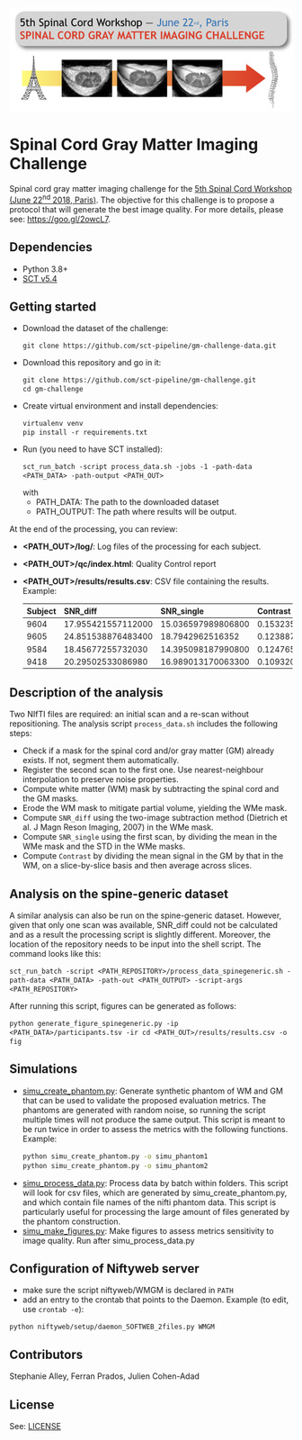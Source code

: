 ![](https://github.com/neuropoly/gm_challenge/blob/master/doc/logo_challenge.png)

# Spinal Cord Gray Matter Imaging Challenge
Spinal cord gray matter imaging challenge for the [5th Spinal Cord Workshop (June 22<sup>nd</sup> 2018, Paris)](http://www.spinalcordmri.org/2018/06/22/workshop.html).
The objective for this challenge is to propose a protocol that will generate the best image quality. For more details,
please see: https://goo.gl/2owcL7.

## Dependencies

- Python 3.8+
- [SCT v5.4](https://github.com/spinalcordtoolbox/spinalcordtoolbox/releases/tag/5.4)

## Getting started

- Download the dataset of the challenge:
  ~~~
  git clone https://github.com/sct-pipeline/gm-challenge-data.git
  ~~~
- Download this repository and go in it:
  ~~~
  git clone https://github.com/sct-pipeline/gm-challenge.git
  cd gm-challenge
  ~~~
- Create virtual environment and install dependencies:
  ~~~
  virtualenv venv
  pip install -r requirements.txt
  ~~~
- Run (you need to have SCT installed):
  ```
  sct_run_batch -script process_data.sh -jobs -1 -path-data <PATH_DATA> -path-output <PATH_OUT>
  ```
  with
    - PATH_DATA: The path to the downloaded dataset
    - PATH_OUTPUT: The path where results will be output.

At the end of the processing, you can review:
- **<PATH_OUT>/log/**: Log files of the processing for each subject.
- **<PATH_OUT>/qc/index.html**: Quality Control report
- **<PATH_OUT>/results/results.csv**: CSV file containing the results. Example:

  |Subject|SNR_diff          |SNR_single        |Contrast          |
  |-------|------------------|------------------|------------------|
  |9604   |17.955421557112000|15.036597989806800|0.1532358378597440|
  |9605   |24.851538876483400|18.7942962516352  |0.1238874277356780|
  |9584   |18.45677255732030 |14.395098187990800|0.124765433521577 |
  |9418   |20.29502533086980 |16.989013170063300|0.1093208813636860|

## Description of the analysis

Two NIfTI files are required: an initial scan and a re-scan without repositioning. The analysis script `process_data.sh`
includes the following steps:

- Check if a mask for the spinal cord and/or gray matter (GM) already exists. If not, segment them automatically.
- Register the second scan to the first one. Use nearest-neighbour interpolation to preserve noise properties.
- Compute white matter (WM) mask by subtracting the spinal cord and the GM masks.
- Erode the WM mask to mitigate partial volume, yielding the WMe mask.
- Compute `SNR_diff` using the two-image subtraction method (Dietrich et al. J Magn Reson Imaging, 2007) in the WMe mask.
- Compute `SNR_single` using the first scan, by dividing the mean in the WMe mask and the STD in the WMe masks. 
- Compute `Contrast` by dividing the mean signal in the GM by that in the WM, on a slice-by-slice basis and then 
  average across slices.

## Analysis on the spine-generic dataset

A similar analysis can also be run on the spine-generic dataset. However, given that only one scan was available, 
SNR_diff could not be calculated and as a result the processing script is slightly different. Moreover, the location
of the repository needs to be input into the shell script. The command looks like this:
~~~
sct_run_batch -script <PATH_REPOSITORY>/process_data_spinegeneric.sh -path-data <PATH_DATA> -path-out <PATH_OUTPUT> -script-args <PATH_REPOSITORY>
~~~

After running this script, figures can be generated as follows:
~~~
python generate_figure_spinegeneric.py -ip <PATH_DATA>/participants.tsv -ir cd <PATH_OUT>/results/results.csv -o fig
~~~

## Simulations

* [simu_create_phantom.py](./simu_create_phantom.py): Generate synthetic phantom
of WM and GM that can be used to validate the proposed evaluation metrics. The phantoms are generated with random noise,
 so running the script multiple times will not produce the same output.
This script is meant to be run twice in order to assess the metrics with the following functions. Example:
  ```bash
  python simu_create_phantom.py -o simu_phantom1
  python simu_create_phantom.py -o simu_phantom2
  ```
* [simu_process_data.py](./simu_process_data.py): Process data by batch within
folders. This script will look for csv files, which are generated by
simu_create_phantom.py, and which contain file names of the nifti phantom data.
This script is particularly useful for processing the large amount of files
generated by the phantom construction.
* [simu_make_figures.py](./simu_make_figures.py): Make figures to assess
metrics sensitivity to image quality. Run after simu_process_data.py
  
## Configuration of Niftyweb server

- make sure the script niftyweb/WMGM is declared in `PATH`
- add an entry to the crontab that points to the Daemon. Example (to edit, use `crontab -e`):
~~~
python niftyweb/setup/daemon_SOFTWEB_2files.py WMGM
~~~

## Contributors
Stephanie Alley, Ferran Prados, Julien Cohen-Adad

## License
See: [LICENSE](./LICENSE)
